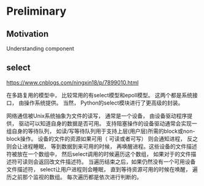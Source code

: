 # Preliminary

## Motivation
Understanding component

## select
https://www.cnblogs.com/ningxin18/p/7899010.html

在多路复⽤的模型中， ⽐较常⽤的有select模型和epoll模型。 这两个都是系统接⼝， 由操作系统提供。 当然， Python的select模块进⾏了更⾼级的封装。

⽹络通信被Unix系统抽象为⽂件的读写， 通常是⼀个设备， 由设备驱动程序提供， 驱动可以知道⾃身的数据是否可⽤。 ⽀持阻塞操作的设备驱动通常会实现⼀组⾃身的等待队列， 如读/写等待队列⽤于⽀持上层(⽤户层)所需的block或non-block操作。 
设备的⽂件的资源如果可⽤（ 可读或者可写） 则会通知进程， 反之则会让进程睡眠， 等到数据到来可⽤的时候， 再唤醒进程。这些设备的⽂件描述符被放在⼀个数组中， 然后select调⽤的时候遍历这个数组， 如果对于的⽂件描述符可读则会返回改⽂件描述符。 当遍历结束之后，如果仍然没有⼀个可⽤设备⽂件描述符， select让⽤户进程则会睡眠， 直到等待资源可⽤的时候在唤醒， 遍历之前那个监视的数组。 每次遍历都是依次进⾏判断的。